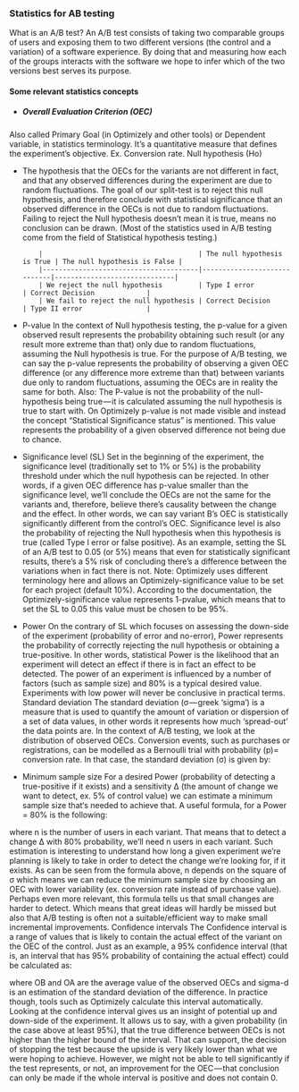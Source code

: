 
### Statistics for AB testing ###
What is an A/B test?
An A/B test consists of taking two comparable groups of users and exposing them to two different versions (the control and a variation) of a software experience. By doing that and measuring how each of the groups interacts with the software we hope to infer which of the two versions best serves its purpose.

#### Some relevant statistics concepts

* ##### Overall Evaluation Criterion (OEC)
Also called Primary Goal (in Optimizely and other tools) or Dependent variable, in statistics terminology. It’s a quantitative measure that defines the experiment’s objective. Ex. Conversion rate.
Null hypothesis (Ho)
* The hypothesis that the OECs for the variants are not different in fact, and that any observed differences during the experiment are due to random fluctuations. The goal of our split-test is to reject this null hypothesis, and therefore conclude with statistical significance that an observed difference in the OECs is not due to random fluctuations. Failing to reject the Null hypothesis doesn’t mean it is true, means no conclusion can be drawn.
(Most of the statistics used in A/B testing come from the field of Statistical hypothesis testing.)



          |                                       | The null hypothesis is True | The null hypothesis is False |
          |---------------------------------------|-----------------------------|------------------------------|
          | We reject the null hypothesis         | Type I error                | Correct Decision             |
          | We fail to reject the null hypothesis | Correct Decision            | Type II error                |


* P-value
In the context of Null hypothesis testing, the p-value for a given observed result represents the probability obtaining such result (or any result more extreme than that) only due to random fluctuations, assuming the Null hypothesis is true.
For the purpose of A/B testing, we can say the p-value represents the probability of observing a given OEC difference (or any difference more extreme than that) between variants due only to random fluctuations, assuming the OECs are in reality the same for both.
Also:
The P-value is not the probability of the null-hypothesis being true — it is calculated assuming the null hypothesis is true to start with.
On Optimizely p-value is not made visible and instead the concept “Statistical Significance status” is mentioned. This value represents the probability of a given observed difference not being due to chance.
* Significance level (SL)
Set in the beginning of the experiment, the significance level (traditionally set to 1% or 5%) is the probability threshold under which the null hypothesis can be rejected. In other words, if a given OEC difference has p-value smaller than the significance level, we’ll conclude the OECs are not the same for the variants and, therefore, believe there’s causality between the change and the effect. In other words, we can say variant B’s OEC is statistically significantly different from the control’s OEC.
Significance level is also the probability of rejecting the Null hypothesis when this hypothesis is true (called Type I error or false positive).
As an example, setting the SL of an A/B test to 0.05 (or 5%) means that even for statistically significant results, there’s a 5% risk of concluding there’s a difference between the variations when in fact there is not.
Note: Optimizely uses different terminology here and allows an Optimizely-significance value to be set for each project (default 10%). According to the documentation, the Optimizely-significance value represents 1-pvalue, which means that to set the SL to 0.05 this value must be chosen to be 95%.
* Power
On the contrary of SL which focuses on assessing the down-side of the experiment (probability of error and no-error), Power represents the probability of correctly rejecting the null hypothesis or obtaining a true-positive.
In other words, statistical Power is the likelihood that an experiment will detect an effect if there is in fact an effect to be detected.
The power of an experiment is influenced by a number of factors (such as sample size) and 80% is a typical desired value. Experiments with low power will never be conclusive in practical terms.
Standard deviation
The standard deviation (σ — greek ‘sigma’) is a measure that is used to quantify the amount of variation or dispersion of a set of data values, in other words it represents how much ‘spread-out’ the data points are. In the context of A/B testing, we look at the distribution of observed OECs.
Conversion events, such as purchases or registrations, can be modelled as a Bernoulli trial with probability (p)= conversion rate. In that case, the standard deviation (σ) is given by:

* Minimum sample size
For a desired Power (probability of detecting a true-positive if it exists) and a sensitivity Δ (the amount of change we want to detect, ex. 5% of control value) we can estimate a minimum sample size that‘s needed to achieve that. A useful formula, for a Power = 80% is the following:

where n is the number of users in each variant. That means that to detect a change Δ with 80% probability, we’ll need n users in each variant.
Such estimation is interesting to understand how long a given experiment we’re planning is likely to take in order to detect the change we’re looking for, if it exists. As can be seen from the formula above, n depends on the square of σ which means we can reduce the minimum sample size by choosing an OEC with lower variability (ex. conversion rate instead of purchase value).
Perhaps even more relevant, this formula tells us that small changes are harder to detect. Which means that great ideas will hardly be missed but also that A/B testing is often not a suitable/efficient way to make small incremental improvements.
Confidence intervals
The Confidence interval is a range of values that is likely to contain the actual effect of the variant on the OEC of the control. Just as an example, a 95% confidence interval (that is, an interval that has 95% probability of containing the actual effect) could be calculated as:

where OB and OA are the average value of the observed OECs and sigma-d is an estimation of the standard deviation of the difference. In practice though, tools such as Optimizely calculate this interval automatically.
Looking at the confidence interval gives us an insight of potential up and down-side of the experiment. It allows us to say, with a given probability (in the case above at least 95%), that the true difference between OECs is not higher than the higher bound of the interval. That can support, the decision of stopping the test because the upside is very likely lower than what we were hoping to achieve.
However, we might not be able to tell significantly if the test represents, or not, an improvement for the OEC — that conclusion can only be made if the whole interval is positive and does not contain 0.
